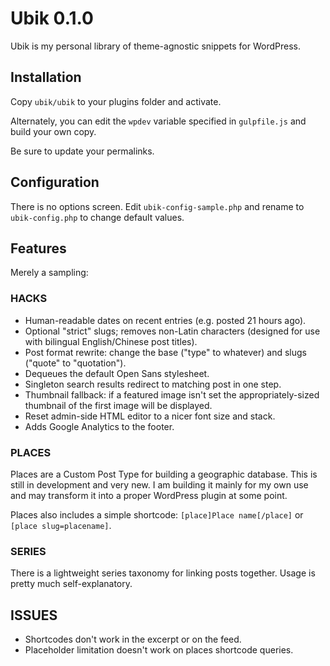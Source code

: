 # Ubik 0.1.0

Ubik is my personal library of theme-agnostic snippets for WordPress.

## Installation

Copy `ubik/ubik` to your plugins folder and activate.

Alternately, you can edit the `wpdev` variable specified in `gulpfile.js` and build your own copy.

Be sure to update your permalinks.

## Configuration

There is no options screen. Edit `ubik-config-sample.php` and rename to `ubik-config.php` to change default values.

## Features

Merely a sampling:

### HACKS

* Human-readable dates on recent entries (e.g. posted 21 hours ago).
* Optional "strict" slugs; removes non-Latin characters (designed for use with bilingual English/Chinese post titles).
* Post format rewrite: change the base ("type" to whatever) and slugs ("quote" to "quotation").
* Dequeues the default Open Sans stylesheet.
* Singleton search results redirect to matching post in one step.
* Thumbnail fallback: if a featured image isn't set the appropriately-sized thumbnail of the first image will be displayed.
* Reset admin-side HTML editor to a nicer font size and stack.
* Adds Google Analytics to the footer.

### PLACES

Places are a Custom Post Type for building a geographic database. This is still in development and very new. I am building it mainly for my own use and may transform it into a proper WordPress plugin at some point.

Places also includes a simple shortcode: `[place]Place name[/place]` or `[place slug=placename]`.

### SERIES

There is a lightweight series taxonomy for linking posts together. Usage is pretty much self-explanatory.

## ISSUES

* Shortcodes don't work in the excerpt or on the feed.
* Placeholder limitation doesn't work on places shortcode queries.
